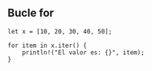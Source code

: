 ##  Bucle for

```
let x = [10, 20, 30, 40, 50];

for item in x.iter() {
    println!("El valor es: {}", item);
}
```
